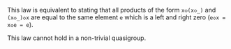 This law is equivalent to stating that all products of the form `x◇(x◇_)` and `(x◇_)◇x` are equal to the same element `e` which is a left and right zero (`e◇x = x◇e = e`).

This law cannot hold in a non-trivial quasigroup.
